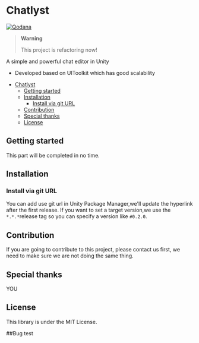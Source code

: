 # Chatlyst


[![Qodana](https://github.com/A-DreamSoul/Chatlyst/actions/workflows/code_quality.yml/badge.svg)](https://github.com/A-DreamSoul/Chatlyst/actions/workflows/code_quality.yml)

> **Warning**
> 
> This project is refactoring now!

A simple and powerful chat editor in Unity

- Developed based on UIToolkit which has good scalability

<!--ts-->
* [Chatlyst](#chatlyst)
   * [Getting started](#getting-started)
   * [Installation](#installation)
      * [Install via git URL](#install-via-git-url)
   * [Contribution](#contribution)
   * [Special thanks](#special-thanks)
   * [License](#license)
<!--te-->

## Getting started

This part will be completed in no time.

## Installation

### Install via git URL

You can add use git url in Unity Package Manager,we'll update the hyperlink after the first release.
If you want to set a target version,we use the `*.*.*`release tag so you can specify a version like `#0.2.0`.

## Contribution

If you are going to contribute to this project, please contact us first, we need to make sure we are not doing the same thing.

## Special thanks

YOU

## License

This library is under the MIT License.

##Bug test

